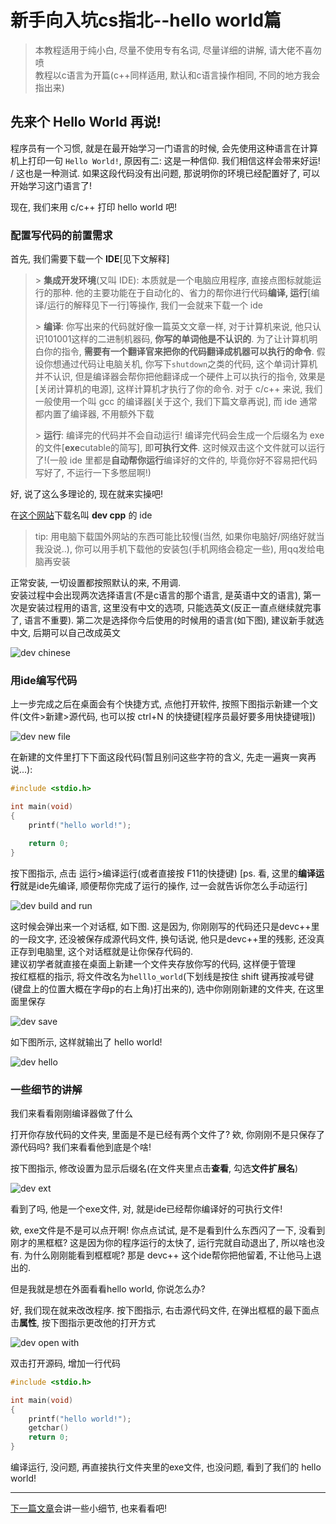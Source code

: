 
# 新手向入坑cs指北--hello world篇

> 本教程适用于纯小白, 尽量不使用专有名词, 尽量详细的讲解, 请大佬不喜勿喷  
> 教程以c语言为开篇(c++同样适用, 默认和c语言操作相同, 不同的地方我会指出来)

## 先来个 Hello World 再说!

程序员有一个习惯, 就是在最开始学习一门语言的时候, 会先使用这种语言在计算机上打印一句 ```Hello World!```, 原因有二: 这是一种信仰. 我们相信这样会带来好运! / 这也是一种测试. 如果这段代码没有出问题, 那说明你的环境已经配置好了, 可以开始学习这门语言了!

现在, 我们来用 c/c++ 打印 hello world 吧!

### 配置写代码的前置需求

首先, 我们需要下载一个 **IDE**[见下文解释]

> \> **集成开发环境**(又叫 IDE): 本质就是一个电脑应用程序, 直接点图标就能运行的那种. 他的主要功能在于自动化的、省力的帮你进行代码**编译, 运行**[编译/运行的解释见下一行]等操作, 我们一会就来下载一个 ide  
>   
> \> **编译**: 你写出来的代码就好像一篇英文文章一样, 对于计算机来说, 他只认识101001这样的二进制机器码, **你写的单词他是不认识的**. 为了让计算机明白你的指令, **需要有一个翻译官来把你的代码翻译成机器可以执行的命令**. 假设你想通过代码让电脑关机, 你写下```shutdown```之类的代码, 这个单词计算机并不认识, 但是编译器会帮你把他翻译成一个硬件上可以执行的指令, 效果是[关闭计算机的电源], 这样计算机才执行了你的命令. 对于 c/c++ 来说, 我们一般使用一个叫 gcc 的编译器[关于这个, 我们下篇文章再说], 而 ide 通常都内置了编译器, 不用额外下载  
>   
> \> **运行**: 编译完的代码并不会自动运行! 编译完代码会生成一个后缀名为 exe 的文件[**exe**cutable的简写], 即**可执行文件**. 这时候双击这个文件就可以运行了!(一般 ide 里都是**自动帮你运行**编译好的文件的, 毕竟你好不容易把代码写好了, 不运行一下多憋屈啊!)

好, 说了这么多理论的, 现在就来实操吧!

在[这个网站](https://sourceforge.net/projects/orwelldevcpp/)下载名叫 **dev cpp** 的 ide

> tip: 用电脑下载国外网站的东西可能比较慢(当然, 如果你电脑好/网络好就当我没说..), 你可以用手机下载他的安装包(手机网络会稳定一些), 用qq发给电脑再安装

正常安装, 一切设置都按照默认的来, 不用调.  
安装过程中会出现两次选择语言(不是c语言的那个语言, 是英语中文的语言), 第一次是安装过程用的语言, 这里没有中文的选项, 只能选英文(反正一直点继续就完事了, 语言不重要). 第二次是选择你今后使用的时候用的语言(如下图), 建议新手就选中文, 后期可以自己改成英文

![dev chinese](https://s1.ax1x.com/2020/05/19/YIwPJg.png)

### 用ide编写代码

上一步完成之后在桌面会有个快捷方式, 点他打开软件, 按照下图指示新建一个文件(文件>新建>源代码, 也可以按 ctrl+N 的快捷键[程序员最好要多用快捷键哦])

![dev new file](https://s1.ax1x.com/2020/05/19/YIwiWQ.png)

在新建的文件里打下下面这段代码(暂且别问这些字符的含义, 先走一遍爽一爽再说...):

```c
#include <stdio.h>

int main(void) 
{
    printf("hello world!");

    return 0;
}
```

按下图指示, 点击 运行>编译运行(或者直接按 F11的快捷键)  [ps. 看, 这里的**编译运行**就是ide先编译, 顺便帮你完成了运行的操作, 过一会就告诉你怎么手动运行]

![dev build and run](https://s1.ax1x.com/2020/05/19/YIwSdf.png)

这时候会弹出来一个对话框, 如下图. 这是因为, 你刚刚写的代码还只是devc++里的一段文字, 还没被保存成源代码文件, 换句话说, 他只是devc++里的残影, 还没真正存到电脑里, 这个对话框就是让你保存代码的.  
建议初学者就直接在桌面上新建一个文件夹存放你写的代码, 这样便于管理  
按红框框的指示, 将文件改名为```helllo_world```(下划线是按住 shift 键再按减号键(键盘上的位置大概在字母p的右上角)打出来的), 选中你刚刚新建的文件夹, 在这里面里保存

![dev save](https://s1.ax1x.com/2020/05/19/YIBci8.png)

如下图所示, 这样就输出了 hello world!

![dev hello](https://s1.ax1x.com/2020/05/19/YIdzeP.png)

### 一些细节的讲解

我们来看看刚刚编译器做了什么  

打开你存放代码的文件夹, 里面是不是已经有两个文件了? 欸, 你刚刚不是只保存了源代码吗?
我们来看看他到底是个啥!

按下图指示, 修改设置为显示后缀名(在文件夹里点击**查看**, 勾选**文件扩展名**)

![dev ext](https://s1.ax1x.com/2020/05/19/YIdvLt.png)

看到了吗, 他是一个exe文件, 对, 就是ide已经帮你编译好的可执行文件!  

欸, exe文件是不是可以点开啊! 你点点试试, 是不是看到什么东西闪了一下, 没看到刚才的黑框框?  这是因为你的程序运行的太快了, 运行完就自动退出了, 所以啥也没有. 为什么刚刚能看到框框呢? 那是 devc++ 这个ide帮你把他留着, 不让他马上退出的.

但是我就是想在外面看看hello world, 你说怎么办?  

好, 我们现在就来改改程序. 按下图指示, 右击源代码文件, 在弹出框框的最下面点击**属性**, 按下图指示更改他的打开方式

![dev open with](https://s1.ax1x.com/2020/05/19/YIwpo8.png)

双击打开源码, 增加一行代码

```c
#include <stdio.h>

int main(void) 
{
	printf("hello world!");
    getchar()
	return 0;
}
```

编译运行, 没问题, 再直接执行文件夹里的exe文件, 也没问题, 看到了我们的 hello world! 

---

[下一篇文章](http://101.133.217.104/blog/static/blog/40)会讲一些小细节, 也来看看吧!